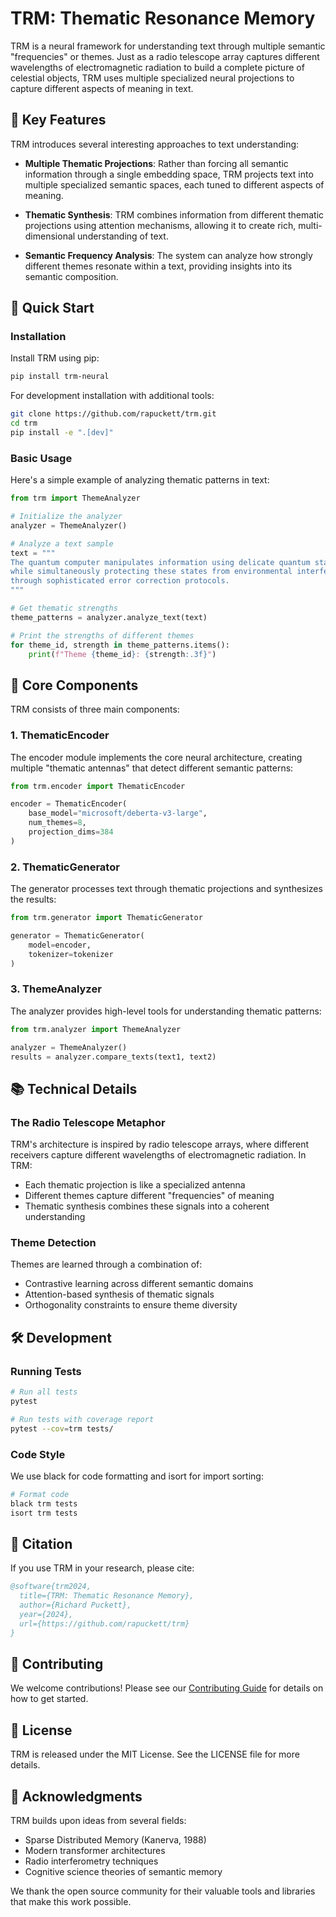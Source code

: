 # TRM: Thematic Resonance Memory

TRM is a neural framework for understanding text through multiple semantic "frequencies" or themes. Just as a radio telescope array captures different wavelengths of electromagnetic radiation to build a complete picture of celestial objects, TRM uses multiple specialized neural projections to capture different aspects of meaning in text.

## 🌟 Key Features

TRM introduces several interesting approaches to text understanding:

- **Multiple Thematic Projections**: Rather than forcing all semantic information through a single embedding space, TRM projects text into multiple specialized semantic spaces, each tuned to different aspects of meaning.

- **Thematic Synthesis**: TRM combines information from different thematic projections using attention mechanisms, allowing it to create rich, multi-dimensional understanding of text.

- **Semantic Frequency Analysis**: The system can analyze how strongly different themes resonate within a text, providing insights into its semantic composition.

## 🚀 Quick Start

### Installation

Install TRM using pip:

```bash
pip install trm-neural
```

For development installation with additional tools:

```bash
git clone https://github.com/rapuckett/trm.git
cd trm
pip install -e ".[dev]"
```

### Basic Usage

Here's a simple example of analyzing thematic patterns in text:

```python
from trm import ThemeAnalyzer

# Initialize the analyzer
analyzer = ThemeAnalyzer()

# Analyze a text sample
text = """
The quantum computer manipulates information using delicate quantum states,
while simultaneously protecting these states from environmental interference
through sophisticated error correction protocols.
"""

# Get thematic strengths
theme_patterns = analyzer.analyze_text(text)

# Print the strengths of different themes
for theme_id, strength in theme_patterns.items():
    print(f"Theme {theme_id}: {strength:.3f}")
```

## 🔬 Core Components

TRM consists of three main components:

### 1. ThematicEncoder

The encoder module implements the core neural architecture, creating multiple "thematic antennas" that detect different semantic patterns:

```python
from trm.encoder import ThematicEncoder

encoder = ThematicEncoder(
    base_model="microsoft/deberta-v3-large",
    num_themes=8,
    projection_dims=384
)
```

### 2. ThematicGenerator

The generator processes text through thematic projections and synthesizes the results:

```python
from trm.generator import ThematicGenerator

generator = ThematicGenerator(
    model=encoder,
    tokenizer=tokenizer
)
```

### 3. ThemeAnalyzer

The analyzer provides high-level tools for understanding thematic patterns:

```python
from trm.analyzer import ThemeAnalyzer

analyzer = ThemeAnalyzer()
results = analyzer.compare_texts(text1, text2)
```

## 📚 Technical Details

### The Radio Telescope Metaphor

TRM's architecture is inspired by radio telescope arrays, where different receivers capture different wavelengths of electromagnetic radiation. In TRM:

- Each thematic projection is like a specialized antenna
- Different themes capture different "frequencies" of meaning
- Thematic synthesis combines these signals into a coherent understanding

### Theme Detection

Themes are learned through a combination of:
- Contrastive learning across different semantic domains
- Attention-based synthesis of thematic signals
- Orthogonality constraints to ensure theme diversity

## 🛠 Development

### Running Tests

```bash
# Run all tests
pytest

# Run tests with coverage report
pytest --cov=trm tests/
```

### Code Style

We use black for code formatting and isort for import sorting:

```bash
# Format code
black trm tests
isort trm tests
```

## 📝 Citation

If you use TRM in your research, please cite:

```bibtex
@software{trm2024,
  title={TRM: Thematic Resonance Memory},
  author={Richard Puckett},
  year={2024},
  url={https://github.com/rapuckett/trm}
}
```

## 🤝 Contributing

We welcome contributions! Please see our [Contributing Guide](CONTRIBUTING.md) for details on how to get started.

## 📄 License

TRM is released under the MIT License. See the LICENSE file for more details.

## 🙏 Acknowledgments

TRM builds upon ideas from several fields:
- Sparse Distributed Memory (Kanerva, 1988)
- Modern transformer architectures
- Radio interferometry techniques
- Cognitive science theories of semantic memory

We thank the open source community for their valuable tools and libraries that make this work possible.
